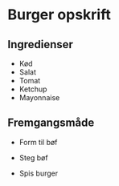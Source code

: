 # Burger opskrift

## Ingredienser
- Kød
- Salat
- Tomat
- Ketchup
- Mayonnaise

## Fremgangsmåde
- Form til bøf
- Steg bøf

- Spis burger
